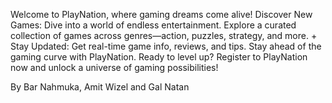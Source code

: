 Welcome to PlayNation, where gaming dreams come alive!
Discover New Games: Dive into a world of endless entertainment. Explore a curated collection of games across genres—action, puzzles, strategy, and more. +
Stay Updated: Get real-time game info, reviews, and tips. Stay ahead of the gaming curve with PlayNation.
Ready to level up? Register to PlayNation now and unlock a universe of gaming possibilities!


By Bar Nahmuka, Amit Wizel and Gal Natan
